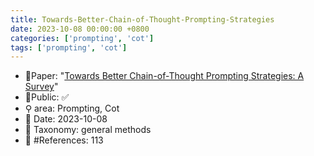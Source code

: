 ```yaml
---
title: Towards-Better-Chain-of-Thought-Prompting-Strategies
date: 2023-10-08 00:00:00 +0800
categories: ['prompting', 'cot']
tags: ['prompting', 'cot']
---
```


- 📙Paper: "[Towards Better Chain-of-Thought Prompting Strategies: A Survey](https://www.semanticscholar.org/paper/Towards-Better-Chain-of-Thought-Prompting-A-Survey-Yu-He/12a4c41b087629548b07d0dadb9da05147fa4f81)"
- 🔑Public: ✅
- ⚲ area: Prompting, Cot
- 📅 Date: 2023-10-08
- 🔎 Taxonomy: general methods
- 📝 #References: 113
